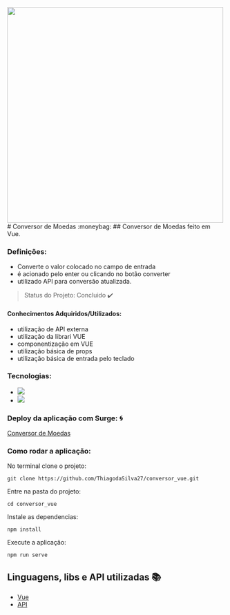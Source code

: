 <div>
  <img src="https://user-images.githubusercontent.com/58118544/164127523-bf0f8a7e-3fb0-459c-9b89-e03fe9b06b11.png" width="500px"
</div>
 <div>
# Conversor de Moedas :moneybag:
## Conversor de Moedas feito em Vue.

### Definições:
- Converte o valor colocado no campo de entrada
- é acionado pelo enter ou clicando no botão converter
- utilizado API para conversão atualizada.

> Status do Projeto: Concluido :heavy_check_mark:
#### Conhecimentos Adquiridos/Utilizados:
- utilização de API externa
- utilização da librari VUE
- componentização em VUE
- utilização básica de props
- utilização básica de entrada pelo teclado 

### Tecnologias:
- <img src="https://img.shields.io/static/v1?label=vue&message=library&color=green&style=for-the-badge&logo=VUE"/>
- <img src="https://img.shields.io/static/v1?label=javascript&message=Programming%20language&color=yellow&style=for-the-badge&logo=JAVASCRIPT"/>

### Deploy da aplicação com Surge: :cyclone: 
[Conversor de Moedas](http://worthless-decision.surge.sh/)

### Como rodar a aplicação:
No terminal clone o projeto:
```
git clone https://github.com/ThiagodaSilva27/conversor_vue.git
```
Entre na pasta do projeto:
```
cd conversor_vue
```
Instale as dependencias:
```
npm install
```
Execute a aplicação:
```
npm run serve
```

## Linguagens, libs e API utilizadas :books:

- [Vue](https://vuejs.org/)
- [API](https://free.currconv.com/api/v7/convert?q=USD_PHP&compact=ultra&apiKey=3272e208457b8965cbe7)
  </div>
